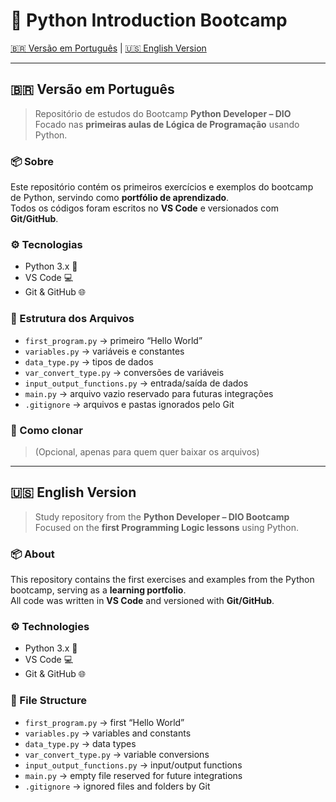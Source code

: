 # 🐍 Python Introduction Bootcamp

[🇧🇷 Versão em Português](#pt) | [🇺🇸 English Version](#en)

---

<a id="pt"></a>
## 🇧🇷 Versão em Português

> Repositório de estudos do Bootcamp **Python Developer – DIO**  
> Focado nas **primeiras aulas de Lógica de Programação** usando Python.

### 📦 Sobre
Este repositório contém os primeiros exercícios e exemplos do bootcamp de Python, servindo como **portfólio de aprendizado**.  
Todos os códigos foram escritos no **VS Code** e versionados com **Git/GitHub**.

### ⚙️ Tecnologias
- Python 3.x 🐍
- VS Code 💻
- Git & GitHub 🌐

### 📁 Estrutura dos Arquivos
- `first_program.py` → primeiro “Hello World”
- `variables.py` → variáveis e constantes
- `data_type.py` → tipos de dados
- `var_convert_type.py` → conversões de variáveis
- `input_output_functions.py` → entrada/saída de dados
- `main.py` → arquivo vazio reservado para futuras integrações
- `.gitignore` → arquivos e pastas ignorados pelo Git

### 🚀 Como clonar
> (Opcional, apenas para quem quer baixar os arquivos)

---

<a id="en"></a>
## 🇺🇸 English Version

> Study repository from the **Python Developer – DIO Bootcamp**  
> Focused on the **first Programming Logic lessons** using Python.

### 📦 About
This repository contains the first exercises and examples from the Python bootcamp, serving as a **learning portfolio**.  
All code was written in **VS Code** and versioned with **Git/GitHub**.

### ⚙️ Technologies
- Python 3.x 🐍
- VS Code 💻
- Git & GitHub 🌐

### 📁 File Structure
- `first_program.py` → first “Hello World”
- `variables.py` → variables and constants
- `data_type.py` → data types
- `var_convert_type.py` → variable conversions
- `input_output_functions.py` → input/output functions
- `main.py` → empty file reserved for future integrations
- `.gitignore` → ignored files and folders by Git
